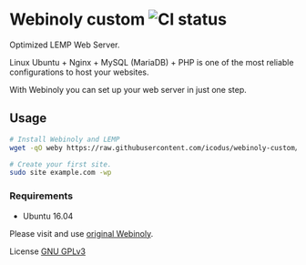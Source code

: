 # Webinoly custom ![CI status](https://img.shields.io/badge/build-passing-brightgreen.svg)

Optimized LEMP Web Server.

Linux Ubuntu + Nginx + MySQL (MariaDB) + PHP is one of the most reliable configurations to host your websites.

With Webinoly you can set up your web server in just one step.

## Usage

```bash
# Install Webinoly and LEMP
wget -qO weby https://raw.githubusercontent.com/icodus/webinoly-custom/master/weby && sudo bash weby 3

# Create your first site.
sudo site example.com -wp
```

### Requirements
* Ubuntu 16.04

Please visit and use [original Webinoly](https://github.com/QROkes/webinoly).

License
[GNU GPLv3](https://choosealicense.com/licenses/gpl-3.0/)
